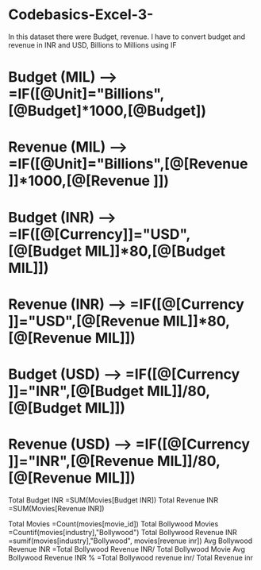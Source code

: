 # Codebasics-Excel-3-

In this dataset there were Budget, revenue. I have to convert budget and revenue in INR and USD, Billions to Millions using IF 

# Budget (MIL) --> =IF([@Unit]="Billions",[@Budget]*1000,[@Budget])
# Revenue (MIL) --> =IF([@Unit]="Billions",[@[Revenue ]]*1000,[@[Revenue ]])
# Budget (INR) --> =IF([@[Currency]]="USD",[@[Budget MIL]]*80,[@[Budget MIL]])
# Revenue (INR) --> =IF([@[Currency ]]="USD",[@[Revenue MIL]]*80,[@[Revenue MIL]])
# Budget (USD) --> =IF([@[Currency ]]="INR",[@[Budget MIL]]/80,[@[Budget MIL]])
# Revenue (USD) --> =IF([@[Currency ]]="INR",[@[Revenue MIL]]/80,[@[Revenue MIL]])

Total Budget INR  =SUM(Movies[Budget INR])
Total Revenue INR  =SUM(Movies[Revenue INR])

Total Movies                   =Count(movies[movie_id])
Total Bollywood Movies         =Countif(movies[industry],"Bollywood")
Total Bollywood Revenue INR    =sumif(movies[industry],"Bollywood", movies[revenue inr])
Avg Bollywood Revenue INR      =Total Bollywood Revenue INR/ Total Bollywood Movie
Avg Bollywood Revenue INR %    =Total Bollywood revenue inr/ Total Revenue inr
